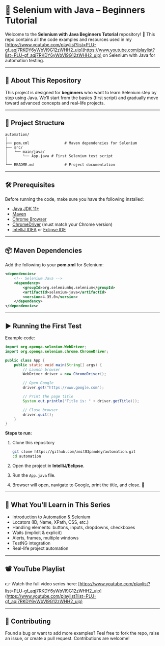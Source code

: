 # 📘 Selenium with Java – Beginners Tutorial

Welcome to the **Selenium with Java Beginners Tutorial** repository! 🚀
This repo contains all the code examples and resources used in my [https://www.youtube.com/playlist?list=PLU-gf_aqj7RKDY6yWbVl9G12zWHH2_uip](https://www.youtube.com/playlist?list=PLU-gf_aqj7RKDY6yWbVl9G12zWHH2_uip) on Selenium with Java for automation testing.

---

## 📌 About This Repository

This project is designed for **beginners** who want to learn Selenium step by step using Java.
We’ll start from the basics (first script) and gradually move toward advanced concepts and real-life projects.

---

## 📂 Project Structure

```
automation/
│
├── pom.xml                # Maven dependencies for Selenium 
├── src/
│   └── main/java/
│       └── App.java # First Selenium test script
│
└── README.md              # Project documentation
```

---

## 🛠️ Prerequisites

Before running the code, make sure you have the following installed:

* [Java JDK 11+](https://www.oracle.com/java/technologies/javase-downloads.html)
* [Maven](https://maven.apache.org/download.cgi)
* [Chrome Browser](https://www.google.com/chrome/)
* [ChromeDriver](https://chromedriver.chromium.org/downloads) (must match your Chrome version)
* [IntelliJ IDEA](https://www.jetbrains.com/idea/) or [Eclipse IDE](https://www.eclipse.org/)

---

## 📦 Maven Dependencies

Add the following to your **pom.xml** for Selenium:

```xml
<dependencies>
    <!-- Selenium Java -->
    <dependency>
        <groupId>org.seleniumhq.selenium</groupId>
        <artifactId>selenium-java</artifactId>
        <version>4.35.0</version>
    </dependency>
</dependencies>
```

---

## ▶️ Running the First Test

Example code:

```java
import org.openqa.selenium.WebDriver;
import org.openqa.selenium.chrome.ChromeDriver;

public class App {
    public static void main(String[] args) {
        // Launch browser
        WebDriver driver = new ChromeDriver();

        // Open Google
        driver.get("https://www.google.com");

        // Print the page title
        System.out.println("Title is: " + driver.getTitle());

        // Close browser
        driver.quit();
    }
}
```

**Steps to run:**

1. Clone this repository

   ```bash
   git clone https://github.com/amit83pandey/automation.git
   cd automation
   ```
2. Open the project in **IntelliJ/Eclipse**.
3. Run the `App.java` file.
4. Browser will open, navigate to Google, print the title, and close. 🎉

---

## 🎯 What You’ll Learn in This Series

* Introduction to Automation & Selenium
* Locators (ID, Name, XPath, CSS, etc.)
* Handling elements: buttons, inputs, dropdowns, checkboxes
* Waits (implicit & explicit)
* Alerts, frames, multiple windows
* TestNG integration
* Real-life project automation

---

## 📽️ YouTube Playlist

👉 Watch the full video series here: [https://www.youtube.com/playlist?list=PLU-gf_aqj7RKDY6yWbVl9G12zWHH2_uip](https://www.youtube.com/playlist?list=PLU-gf_aqj7RKDY6yWbVl9G12zWHH2_uip)

---

## 🤝 Contributing

Found a bug or want to add more examples?
Feel free to fork the repo, raise an issue, or create a pull request. Contributions are welcome!

